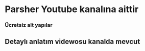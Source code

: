 # Parsher Youtube kanalına aittir #
### Ücretsiz alt yapılar ##
## Detaylı anlatım videwosu kanalda mevcut ##